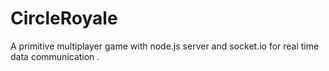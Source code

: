 # CircleRoyale
A primitive multiplayer game with node.js server and socket.io for real time data communication .
